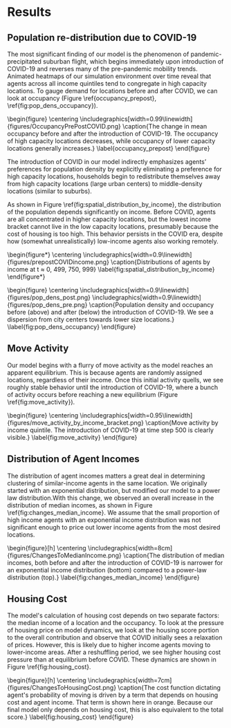 # Results

## Population re-distribution due to COVID-19

The most significant finding of our model is the phenomenon of pandemic-precipitated suburban flight, which begins immediately upon introduction of COVID-19 and reverses many of the pre-pandemic mobility trends. Animated heatmaps of our simulation environment over time reveal that agents across all income quintiles tend to congregate in high capacity locations. To gauge demand for locations before and after COVID, we can look at occupancy (Figure \ref{occupancy_prepost}, \ref{fig:pop_dens_occupancy}).

\begin{figure}
    \centering
    \includegraphics[width=0.99\linewidth]{figures/OccupancyPrePostCOVID.png}
    \caption{The change in mean occupancy before and after the introduction of COVID-19. The occupancy of high capacity locations decreases, while occupancy of lower capacity locations generally increases.}
    \label{occupancy_prepost}
\end{figure}

The introduction of COVID in our model indirectly emphasizes agents’ preferences for population density by explicitly eliminating a preference for high capacity locations, households begin to redistribute themselves away from high capacity locations (large urban centers) to middle-density locations (similar to suburbs).

As shown in Figure \ref{fig:spatial_distribution_by_income}, the distribution of the population depends significantly on income. Before COVID, agents are all concentrated in higher capacity locations, but the lowest income bracket cannot live in the low capacity locations, presumably because the cost of housing is too high. This behavior persists in the COVID era, despite how (somewhat unrealistically) low-income agents also working remotely.

\begin{figure*}
    \centering
    \includegraphics[width=0.9\linewidth]{figures/prepostCOVIDincome.png}
    \caption{Distributions of agents by income at t $\approx$ 0, 499, 750, 999}
    \label{fig:spatial_distribution_by_income}
\end{figure*}

\begin{figure}
    \centering
    \includegraphics[width=0.9\linewidth]{figures/pop_dens_post.png}
    \includegraphics[width=0.9\linewidth]{figures/pop_dens_pre.png}
    \caption{Population density and occupancy before (above) and after (below) the introduction of COVID-19. We see a dispersion from city centers towards lower size locations.}
    \label{fig:pop_dens_occupancy}
\end{figure}

## Move Activity

Our model begins with a flurry of move activity as the model reaches an apparent equilibrium. This is because agents are randomly assigned locations, regardless of their income. Once this initial activity quells, we see roughly stable behavior until the introduction of COVID-19, where a bunch of activity occurs before reaching a new equilibrium (Figure \ref{fig:move_activity}).

\begin{figure}
    \centering
    \includegraphics[width=0.95\linewidth]{figures/move_activity_by_income_bracket.png}
    \caption{Move activity by income quintile. The introduction of COVID-19 at time step 500 is clearly visible.}
    \label{fig:move_activity}
\end{figure}


## Distribution of Agent Incomes

The distribution of agent incomes matters a great deal in determining clustering of similar-income agents in the same location. We originally started with an exponential distribution, but modified our model to a power law distribution.With this change, we observed an overall increase in the distribution of median incomes, as shown in Figure \ref{fig:changes_median_income}. We assume that the small proportion of high income agents with an exponential income distribution was not significant enough to price out lower income agents from the most desired locations.

\begin{figure}[h]
    \centering
    \includegraphics[width=8cm]{figures/ChangesToMedianIncome.png}
    \caption{The distribution of median incomes, both before and after the introduction of COVID-19 is narrower for an exponential income distribution (bottom) compared to a power-law distribution (top).}
    \label{fig:changes_median_income}
\end{figure}

## Housing Cost

The model's calculation of housing cost depends on two separate factors: the median income of a location and the occupancy. To look at the pressure of housing price on model dynamics, we look at the housing score portion to the overall contribution and observe that COVID initially sees a relaxation of prices. However, this is likely due to higher income agents moving to lower-income areas. After a reshuffling period, we see higher housing cost pressure than at equilibrium before COVID. These dynamics are shown in Figure \ref{fig:housing_cost}.

\begin{figure}[h]
    \centering
    \includegraphics[width=7cm]{figures/ChangesToHousingCost.png}
    \caption{The cost function dictating agent's probability of moving is driven by a term that depends on housing cost and agent income. That term is shown here in orange. Because our final model only depends on housing cost, this is also equivalent to the total score.}
    \label{fig:housing_cost}
\end{figure}
